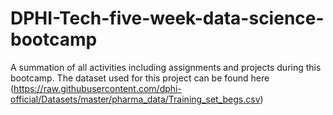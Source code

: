 # DPHI-Tech-five-week-data-science-bootcamp
A summation of all activities including assignments and projects during this bootcamp.
The dataset used for this project can be found here (https://raw.githubusercontent.com/dphi-official/Datasets/master/pharma_data/Training_set_begs.csv)
